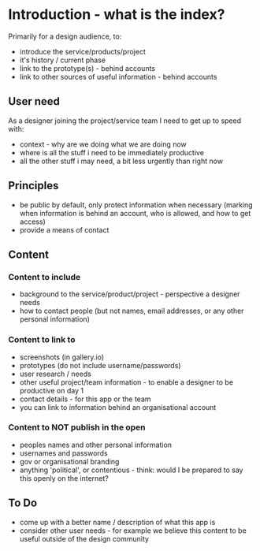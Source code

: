 # Introduction - what is the index?

Primarily for a design audience, to:

* introduce the service/products/project
* it's history / current phase
* link to the prototype(s) - behind accounts
* link to other sources of useful information - behind accounts


## User need

As a designer joining the project/service team I need to get up to speed with:

* context - why are we doing what we are doing now
* where is all the stuff i need to be immediately productive
* all the other stuff i may need, a bit less urgently than right now

## Principles

* be public by default, only protect information when necessary (marking when information is behind an account, who is allowed, and how to get access)
* provide a means of contact

## Content

### Content to include

* background to the service/product/project - perspective a designer needs
* how to contact people (but not names, email addresses, or any other personal information)

### Content to link to

* screenshots (in gallery.io)
* prototypes (do not include username/passwords)
* user research / needs
* other useful project/team information - to enable a designer to be productive on day 1
* contact details - for this app or the team
* you can link to information behind an organisational account

### Content to NOT publish in the open

* peoples names and other personal information
* usernames and passwords
* gov or organisational branding
* anything 'political', or contentious - think: would I be prepared to say this openly on the internet?



## To Do

* come up with a better name / description of what this app is
* consider other user needs - for example we believe this content to be useful outside of the design community
